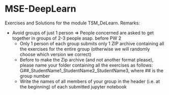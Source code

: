 # MSE-DeepLearn

Exercises and Solutions for the module TSM_DeLearn.
Remarks:	
  - Avoid groups of just 1 person => People concerned are asked to get together in groups of 2-3 people asap. before PW 2			
	- Only 1 person of each group submits only 1 ZIP archive containing all the exercises for the entire group (otherwise we will randomly choose which version we correct)			
	- Before to make the Zip archive (and not another format please), please name your folder containing all the exercises as follows: G##_StudentName1_StudentName2_StudentName3, where ## is the group number			
	- Write the names of all members of your group in the header (i.e. at the beginning) of each submitted jupyter notebook			
